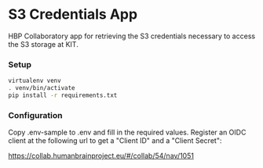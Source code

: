 # S3 Credentials App

HBP Collaboratory app for retrieving the S3 credentials necessary to access the
S3 storage at KIT.

### Setup

```bash
virtualenv venv
. venv/bin/activate
pip install -r requirements.txt
```

### Configuration

Copy .env-sample to .env and fill in the required values. Register an OIDC
client at the following url to get a "Client ID" and a "Client Secret":

https://collab.humanbrainproject.eu/#/collab/54/nav/1051
